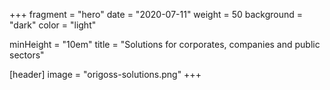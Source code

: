 +++
fragment = "hero"
date = "2020-07-11"
weight = 50
background = "dark"
color = "light"

minHeight = "10em"
title = "Solutions for corporates, companies and public sectors"

[header]
  image = "origoss-solutions.png"
+++
